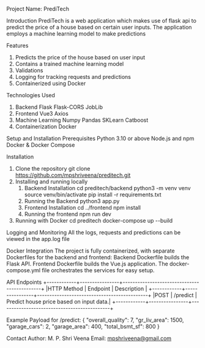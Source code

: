 Project Name: PrediTech

Introduction
PrediTech is a web application which makes use of flask api to predict the price of a house based on certain user inputs. The application employs a machine learning model to make predictions

Features
1. Predicts the price of the house based on user input
2. Contains a trained machine learning model
3. Validations
4. Logging for tracking requests and predictions
5. Containerized using Docker

Technologies Used
1) Backend
        Flask
        Flask-CORS
        JobLib
2) Frontend
        Vue3
        Axios
3) Machine Learning
        Numpy
        Pandas
        SKLearn
        Catboost
4) Containerization
        Docker

Setup and Installation
Prerequisites
    Python 3.10 or above
    Node.js and npm
    Docker & Docker Compose

Installation
1) Clone the repository
    git clone https://github.com/mpshriveena/preditech.git
2) Installing and running locally
    1. Backend Installation
        cd preditech/backend
        python3 -m venv venv
        source venv/bin/activate
        pip install -r requirements.txt
    2. Running the Backend
        python3 app.py
    3. Frontend Installation
        cd ../frontend
        npm install
    4. Running the frontend
        npm run dev
3) Running with Docker
        cd preditech
        docker-compose up --build

Logging and Monitoring
All the logs, requests and predictions can be viewed in the app.log file

Docker Integration
The project is fully containerized, with separate Dockerfiles for the backend and frontend:
Backend Dockerfile builds the Flask API.
Frontend Dockerfile builds the Vue.js application.
The docker-compose.yml file orchestrates the services for easy setup.

API Endpoints
+------------+----------------+---------------------------------------------+
|HTTP Method |	    Endpoint  |     Description                             |
+------------+----------------+---------------------------------------------+
|POST	     |      /predict  |     Predict house price based on input data.|
+------------+----------------+---------------------------------------------+

Example Payload for /predict:
{
  "overall_quality": 7,
  "gr_liv_area": 1500,
  "garage_cars": 2,
  "garage_area": 400,
  "total_bsmt_sf": 800
}

Contact
Author: M. P. Shri Veena
Email: mpshriveena@gmail.com